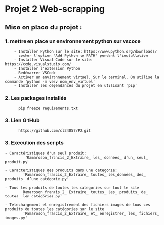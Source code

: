 # Projet 2  Web-scrapping

## Mise en place du projet :

### 1. mettre en place un environnement python sur vscode


        - Installer Python sur le site: https://www.python.org/downloads/
        - cocher l'option "Add Python to PATH" pendant l'installation
        - Installer Visual Code sur le site: https://code.visualstudio.com/
        - Installer l'extension Python
        - Redémarrer VSCode
        - Activer un environnement virtuel. Sur le terminal, On utilise la commande 'python -m venv nom_env_virtuel'
        - Installer les dépendances du projet en utilisant 'pip'



### 2. Les packages installés

          pip freeze requirements.txt

### 3. Lien GitHub

          https://github.com/cl34057/P2.git

### 3. Execution des scripts

    - Caractéristiques d'un seul produit:
             'Ramaroson_francis_2_Extraire_ les_ données_ d’un_ seul_ produit.py'

    - Caractéristiques des produits dans une catégorie:
            'Ramaroson_francis_2_Extraire_ toutes_ les_données_ des_ produits_ d’une_catégorie.py'

    - Tous les produits de toutes les categories sur tout le site
            Ramaroson_francis_2_ Extraire_ toutes_ les_ produits_ de_ toutes_ les_catégories.py'

    - Telechargement et enregistrement des fichiers images de tous ces produits de toutes les catégories sur le site
            'Ramaroson_francis_2_Extraire_ et_ enregistrer_ les_ fichiers_ images.py'
